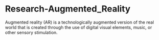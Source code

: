 # Research-Augmented_Reality
Augmented reality (AR) is a technologically augmented version of the real world that is created through the use of digital visual elements, music, or other sensory stimulation.
